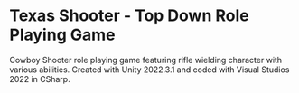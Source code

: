 # Texas Shooter - Top Down Role Playing Game
Cowboy Shooter role playing game featuring rifle wielding character with various abilities. Created with Unity 2022.3.1 and coded with Visual Studios 2022 in CSharp.